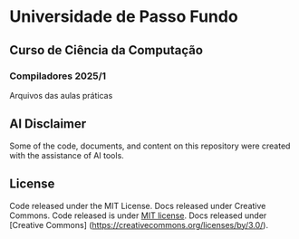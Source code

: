 # Universidade de Passo Fundo
## Curso de Ciência da Computação
### Compiladores 2025/1

Arquivos das aulas práticas

## AI Disclaimer

Some of the code, documents, and content on this repository were created with the assistance of AI tools.

## License

Code released under the MIT License. Docs released under Creative Commons.
Code released is under [MIT license](https://github.com/mjbrusso/audioplayer/blob/master/LICENSE). Docs released under [Creative Commons] (https://creativecommons.org/licenses/by/3.0/).
